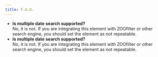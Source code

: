 ```yaml
---
title: F.A.Q.
---
```


* **Is multiple date search supported?** <br /> No, it is not. If you are integrating this element with ZOOfilter or other search engine, you should set the element as not repeatable.
* **Is multiple date search supported?** <br /> No, it is not. If you are integrating this element with ZOOfilter or other search engine, you should set the element as not repeatable.
